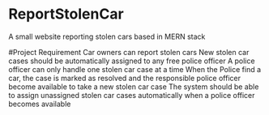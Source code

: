 # ReportStolenCar
A small website reporting stolen cars based in MERN stack

#Project Requirement
Car owners can report stolen cars
New stolen car cases should be automatically assigned to any free police officer
A police officer can only handle one stolen car case at a time
When the Police find a car, the case is marked as resolved and the responsible police officer become available to take a new stolen car case
The system should be able to assign unassigned stolen car cases automatically when a police officer becomes available

